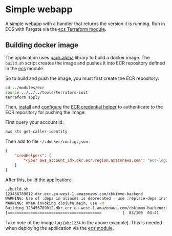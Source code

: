 # Simple webapp

A simple webapp with a handler that returns the version it is running. Run in ECS with Fargate via the [ecs Terraform module](../modules/ecs/).

## Building docker image

The application uses [pack.alpha](https://github.com/juxt/pack.alpha#docker-image) library to build a docker image. The `build.sh` script creates the image and pushes it into ECR repository defined in the [ecs](../modules/ecr) module.

So to build and push the image, you must first create the ECR repository:

```bash
cd ../modules/ecr
source ../../../tools/terraform-init
terraform apply
```

Then, [install](https://github.com/awslabs/amazon-ecr-credential-helper#installing) and [configure](https://github.com/awslabs/amazon-ecr-credential-helper#configuration) the [ECR credential helper](https://github.com/awslabs/amazon-ecr-credential-helper) to authenticate to the ECR repository for pushing the image:

First query your account id:

```bash
aws sts get-caller-identity
```

Then add to file `~/.docker/config.json` :

```json
{
	"credHelpers": {
		"<your aws_account_id>.dkr.ecr.region.amazonaws.com": "ecr-login"
	}
}
```

After this, build the application:

```bash
./build.sh
123456789012.dkr.ecr.eu-west-1.amazonaws.com/cbkimmo-backend
WARNING: Use of :deps in aliases is deprecated - use :replace-deps instead
WARNING: When invoking clojure.main, use -M
Building 123456789012.dkr.ecr.eu-west-1.amazonaws.com/cbkimmo-backend:abc1234
[=========================================         ]  83/100  03:41
```

Take note of the image tag (`abc1234` in the above example). This is needed when deploying the application via the [ecs module](../modules/ecs).
